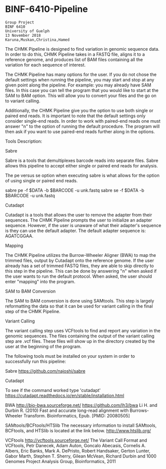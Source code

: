 # BINF-6410-Pipeline
```
Group Project
BINF 6410
University of Guelph
13 November 2018
Karuna,Muskan,Christina,Hamed
```

The CHMK Pipeline is designed to find variation in genomic sequence data. In order to do this, CHMK Pipeline takes in a FASTQ file, aligns it to a reference genome, and produces list of BAM files containing all the variation for each sequence of interest. 

The CHMK Pipeline has many options for the user. If you do not chose the default settings when running the pipeline, you may start and stop at any given point along the pipeline. For example: you may already have SAM files. In this case you can tell the program that you would like to start at the SAM to BAM option. This will allow you to convert your files and the go on to variant calling. 

Additionally, the CHMK Pipeline give you the option to use both single or paired end reads. It is important to note that the default settings only consider single-end reads. In order to work with paired-end reads one must answer "n" to the option of running the default procedure. The program will then ask if you want to use paired-end reads further along in the options.



Tools Description:

Sabre

Sabre is a tools that demultiplexes barcode reads into separate files. Sabre allows this pipeline to accept either single or paired end reads for analysis. 

The pe versus se option when executing sabre is what allows for the option of using single or paired end reads.

sabre pe -f $DATA -b $BARCODE -u unk.fastq
sabre se -f $DATA -b $BARCODE -u unk.fastq

Cutadapt

Cutadapt is a tools that allows the user to remove the adapter from their sequences. The CHMK Pipeline prompts the user to initialize an adapter sequence. However, if the user is unaware of what their adapter's sequence is they can use the default adapter. The default adapter sequence is:  AGATCGGAA.

Mapping

The CHMK Pipeline utilizes the Burrow-Wheeler Aligner (BWA) to map the trimmed files, output by Cutadapt onto the reference genome. If the user already has a set of trimmed FASTQ files, they are able to skip directly to this step in the pipeline. This can be done by answering "n" when asked if the user wants to run the default protocol. When asked, the user should enter "mapping" into the program.

SAM to BAM Conversion

The SAM to BAM conversion is done using SAMtools. This step is largely reformatting the data so that it can be used for variant calling in the final step of the CHMK Pipeline.

Variant Calling

The variant calling step uses VCFtools to find and report any variation in the genomic sequences. The files containing the output of the variant calling step are .vcf files. These files will show up in the directory created by the user at the beginning of the program.


The following tools must be installed on your system in order to successfully run this pipeline:

Sabre
https://github.com/najoshi/sabre

Cutadapt

To see if the command worked type 'cutadapt'
https://cutadapt.readthedocs.io/en/stable/installation.html

BWA
http://bio-bwa.sourceforge.net/
https://github.com/lh3/bwa
Li H. and Durbin R. (2010) Fast and accurate long-read alignment with Burrows-Wheeler Transform. Bioinformatics, Epub. [PMID: 20080505]


SAMtools/BCFtools/HTSlib
The necessary information to install SAMtools, BCFtools, and HTSlib is located at the link below.
http://www.htslib.org/

VCFtools
http://vcftools.sourceforge.net/
The Variant Call Format and VCFtools, Petr Danecek, Adam Auton, Goncalo Abecasis, Cornelis A. Albers, Eric Banks, Mark A. DePristo, Robert Handsaker, Gerton Lunter, Gabor Marth, Stephen T. Sherry, Gilean McVean, Richard Durbin and 1000 Genomes Project Analysis Group, Bioinformatics, 2011
